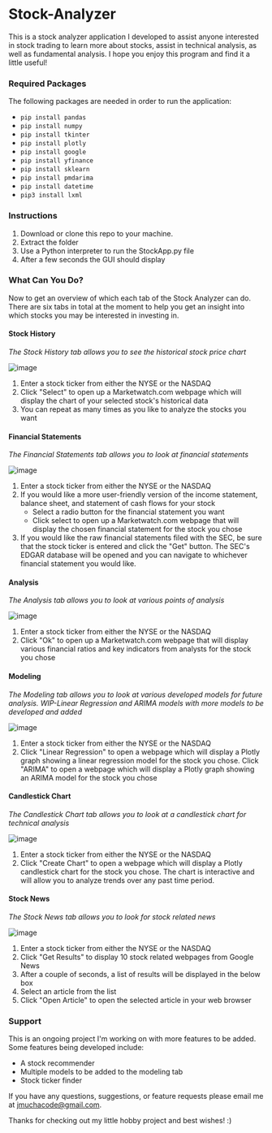 # Stock-Analyzer

This is a stock analyzer application I developed to assist anyone interested in stock trading to learn more about stocks, assist in technical analysis, as well as fundamental analysis. I hope you enjoy this program and find it a little useful!

### Required Packages

The following packages are needed in order to run the application:
* `pip install pandas`
* `pip install numpy`
* `pip install tkinter`
* `pip install plotly`
* `pip install google`
* `pip install yfinance`
* `pip install sklearn`
* `pip install pmdarima`
* `pip install datetime`
* `pip3 install lxml`

### Instructions

1. Download or clone this repo to your machine.
2. Extract the folder
3. Use a Python interpreter to run the StockApp.py file
4. After a few seconds the GUI should display

### What Can You Do?

Now to get an overview of which each tab of the Stock Analyzer can do. There are six tabs in total at the moment to help you get an insight into which stocks you may be interested in investing in.


#### Stock History

*The Stock History tab allows you to see the historical stock price chart*

![image](https://user-images.githubusercontent.com/46336522/80057422-8bc43600-84f4-11ea-863f-04d879900af0.png)

1. Enter a stock ticker from either the NYSE or the NASDAQ
2. Click "Select" to open up a Marketwatch.com webpage which will display the chart of your selected stock's historical data
3. You can repeat as many times as you like to analyze the stocks you want

#### Financial Statements

*The Financial Statements tab allows you to look at financial statements*

![image](https://user-images.githubusercontent.com/46336522/80057469-ad252200-84f4-11ea-860e-518cabd85de3.png)

1. Enter a stock ticker from either the NYSE or the NASDAQ
2. If you would like a more user-friendly version of the income statement, balance sheet, and statement of cash flows for your stock
    * Select a radio button for the financial statement you want
    * Click select to open up a Marketwatch.com webpage that will display the chosen financial statement for the stock you chose
3. If you would like the raw financial statements filed with the SEC, be sure that the stock ticker is entered and click the "Get" button. The SEC's EDGAR database will be opened and you can navigate to whichever financial statement you would like.

#### Analysis

*The Analysis tab allows you to look at various points of analysis*

![image](https://user-images.githubusercontent.com/46336522/80057545-d180fe80-84f4-11ea-9f8a-f08f34a12eba.png)

1. Enter a stock ticker from either the NYSE or the NASDAQ
2. Click "Ok" to open up a Marketwatch.com webpage that will display various financial ratios and key indicators from analysts for the stock you chose

#### Modeling

*The Modeling tab allows you to look at various developed models for future analysis.*
*WIP-Linear Regression and ARIMA models with more models to be developed and added*

![image](https://user-images.githubusercontent.com/46336522/80057577-e52c6500-84f4-11ea-8c97-52f426c5cf5b.png)

1. Enter a stock ticker from either the NYSE or the NASDAQ
2. Click "Linear Regression" to open a webpage which will display a Plotly graph showing a linear regression model for the stock you chose. Click "ARIMA" to open a webpage which will display a Plotly graph showing an ARIMA model for the stock you chose

#### Candlestick Chart

*The Candlestick Chart tab allows you to look at a candlestick chart for technical analysis*

![image](https://user-images.githubusercontent.com/46336522/80057657-173dc700-84f5-11ea-8e45-75f3812ac683.png)

1. Enter a stock ticker from either the NYSE or the NASDAQ
2. Click "Create Chart" to open a webpage which will display a Plotly candlestick chart for the stock you chose. The chart is interactive and will allow you to analyze trends over any past time period.

#### Stock News

*The Stock News tab allows you to look for stock related news*

![image](https://user-images.githubusercontent.com/46336522/80057717-4fdda080-84f5-11ea-9686-e7ac4f7fa97e.png)

1. Enter a stock ticker from either the NYSE or the NASDAQ
2. Click "Get Results" to display 10 stock related webpages from Google News
3. After a couple of seconds, a list of results will be displayed in the below box
4. Select an article from the list
5. Click "Open Article" to open the selected article in your web browser

### Support

This is an ongoing project I'm working on with more features to be added. Some features being developed include:
* A stock recommender
* Multiple models to be added to the modeling tab
* Stock ticker finder

If you have any questions, suggestions, or feature requests please email me at jmuchacode@gmail.com.

Thanks for checking out my little hobby project and best wishes! :)

